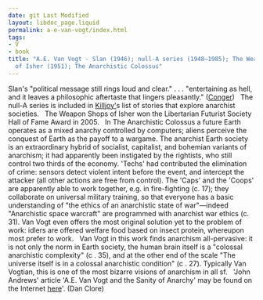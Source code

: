 ```yaml
---
date: git Last Modified
layout: libdoc_page.liquid
permalink: a-e-van-vogt/index.html
tags:
- V
- book
title: "A.E. Van Vogt - Slan (1946); null-A series (1948–1985); The Weapon Shops
  of Isher (1951); The Anarchistic Colossus"
---
```


Slan's "political message still rings  loud and clear." . . . "entertaining as hell, and it leaves a philosophic  aftertaste that lingers pleasantly." (<a href="http://wconger.liberty.me/2014/08/10/top-10-sci-fi-liberty-novels-you-probably-havent-read/">Conger</a>)
 
The  null-A series is included in <a href="k.htm#Killjoy">Killjoy'</a>s list of stories that explore  anarchist societies.
 
The Weapon Shops of Isher won the  Libertarian Futurist Society Hall of Fame Award in 2005.
 
In The Anarchistic Colossus a future Earth operates as a mixed anarchy controlled by computers; aliens perceive the conquest of Earth as the payoff to a wargame. The anarchist Earth society is an extraordinary hybrid of socialist, capitalist, and bohemian variants of anarchism; it had apparently been instigated by the rightists, who still control two thirds of the economy. 'Techs' had contributed the elimination of crime: sensors detect violent intent before the event, and intercept the attacker (all other actions are free from control). The 'Caps' and the 'Coops' are apparently able to work together, e.g. in fire-fighting (c. 17); they collaborate on universal military training, so that everyone has a basic understanding of  "the ethics of an anarchistic state of war"—indeed "Anarchistic space warcraft" are programmed with anarchist war ethics (c. 31).  Van Vogt even offers the most original solution yet to the problem of work:  idlers are offered welfare food based on insect protein, whereupon most prefer  to work.
 
Van Vogt in this work finds anarchism all-pervasive: it is not only the norm in Earth society, the human brain itself is a "colossal anarchistic complexity" (c . 35), and at the other end of the scale "The universe itself is in a colossal anarchistic condition" (c . 27). Typically Van Vogtian, this is one of the most bizarre visions of anarchism in all sf.
  
 'John Andrews' article 'A.E. Van Vogt and the Sanity of Anarchy' may be found on the Internet <a href="http://vanvogt.www4.mmedia.is/anarchy.htm">here</a>'. (Dan Clore)